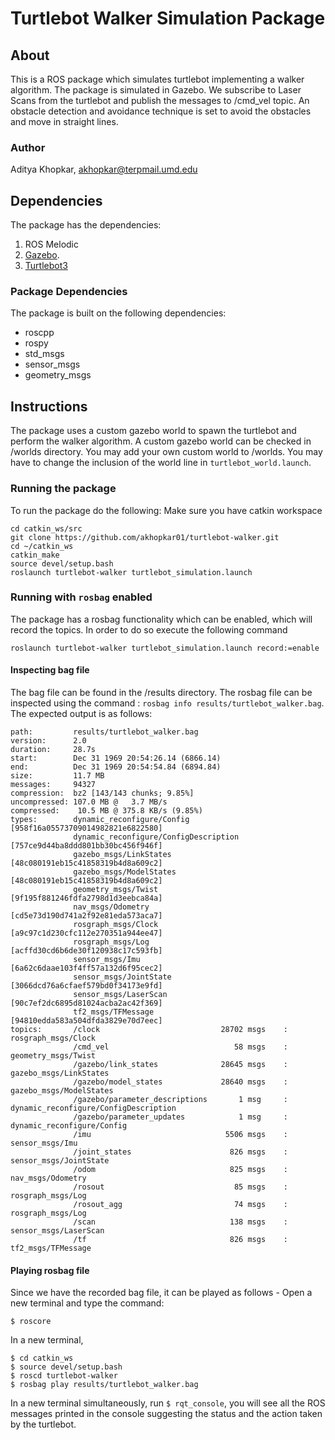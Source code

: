 # Turtlebot Walker Simulation Package
## About
This is a ROS package which simulates turtlebot implementing a walker algorithm. The package is simulated in Gazebo. We subscribe to Laser Scans from the turtlebot and publish the messages to /cmd_vel topic. An obstacle detection and avoidance technique is set to avoid the obstacles and move in straight lines.

### Author
Aditya Khopkar, akhopkar@terpmail.umd.edu

## Dependencies
The package has the dependencies: 
1. ROS Melodic
2. [Gazebo](http://gazebosim.org/tutorials?tut=ros_installing&cat=connect_ros).
3. [Turtlebot3](https://answers.ros.org/question/293514/turtlebot-installation-on-ros-melodic/)

### Package Dependencies
The package is built on the following dependencies:
* roscpp
* rospy
* std_msgs
* sensor_msgs
* geometry_msgs

## Instructions
The package uses a custom gazebo world to spawn the turtlebot and perform the walker algorithm. A custom gazebo world can be checked in /worlds directory. You may add your own custom world to /worlds. You may have to change the inclusion of the world line in ```turtlebot_world.launch```. 

### Running the package
To run the package do the following:
Make sure you have catkin workspace
```
cd catkin_ws/src
git clone https://github.com/akhopkar01/turtlebot-walker.git
cd ~/catkin_ws
catkin_make
source devel/setup.bash
roslaunch turtlebot-walker turtlebot_simulation.launch
```

### Running with ```rosbag``` enabled
The package has a rosbag functionality which can be enabled, which will record the topics. In order to do so execute the following command
```
roslaunch turtlebot-walker turtlebot_simulation.launch record:=enable
```

#### Inspecting bag file
The bag file can be found in the /results directory. The rosbag file can be inspected using the command : ```rosbag info results/turtlebot_walker.bag```. The expected output is as follows:
```
path:         results/turtlebot_walker.bag
version:      2.0
duration:     28.7s
start:        Dec 31 1969 20:54:26.14 (6866.14)
end:          Dec 31 1969 20:54:54.84 (6894.84)
size:         11.7 MB
messages:     94327
compression:  bz2 [143/143 chunks; 9.85%]
uncompressed: 107.0 MB @   3.7 MB/s
compressed:    10.5 MB @ 375.8 KB/s (9.85%)
types:        dynamic_reconfigure/Config            [958f16a05573709014982821e6822580]
              dynamic_reconfigure/ConfigDescription [757ce9d44ba8ddd801bb30bc456f946f]
              gazebo_msgs/LinkStates                [48c080191eb15c41858319b4d8a609c2]
              gazebo_msgs/ModelStates               [48c080191eb15c41858319b4d8a609c2]
              geometry_msgs/Twist                   [9f195f881246fdfa2798d1d3eebca84a]
              nav_msgs/Odometry                     [cd5e73d190d741a2f92e81eda573aca7]
              rosgraph_msgs/Clock                   [a9c97c1d230cfc112e270351a944ee47]
              rosgraph_msgs/Log                     [acffd30cd6b6de30f120938c17c593fb]
              sensor_msgs/Imu                       [6a62c6daae103f4ff57a132d6f95cec2]
              sensor_msgs/JointState                [3066dcd76a6cfaef579bd0f34173e9fd]
              sensor_msgs/LaserScan                 [90c7ef2dc6895d81024acba2ac42f369]
              tf2_msgs/TFMessage                    [94810edda583a504dfda3829e70d7eec]
topics:       /clock                           28702 msgs    : rosgraph_msgs/Clock                  
              /cmd_vel                            58 msgs    : geometry_msgs/Twist                  
              /gazebo/link_states              28645 msgs    : gazebo_msgs/LinkStates               
              /gazebo/model_states             28640 msgs    : gazebo_msgs/ModelStates              
              /gazebo/parameter_descriptions       1 msg     : dynamic_reconfigure/ConfigDescription
              /gazebo/parameter_updates            1 msg     : dynamic_reconfigure/Config           
              /imu                              5506 msgs    : sensor_msgs/Imu                      
              /joint_states                      826 msgs    : sensor_msgs/JointState               
              /odom                              825 msgs    : nav_msgs/Odometry                    
              /rosout                             85 msgs    : rosgraph_msgs/Log                    
              /rosout_agg                         74 msgs    : rosgraph_msgs/Log                    
              /scan                              138 msgs    : sensor_msgs/LaserScan                
              /tf                                826 msgs    : tf2_msgs/TFMessage

```

#### Playing rosbag file
Since we have the recorded bag file, it can be played as follows - 
Open a new terminal and type the command:
```
$ roscore
```

In a new terminal,
```
$ cd catkin_ws
$ source devel/setup.bash
$ roscd turtlebot-walker
$ rosbag play results/turtlebot_walker.bag
```

In a new terminal simultaneously,
run ```$ rqt_console```, you will see all the ROS messages printed in the console suggesting the status and the action taken by the turtlebot.